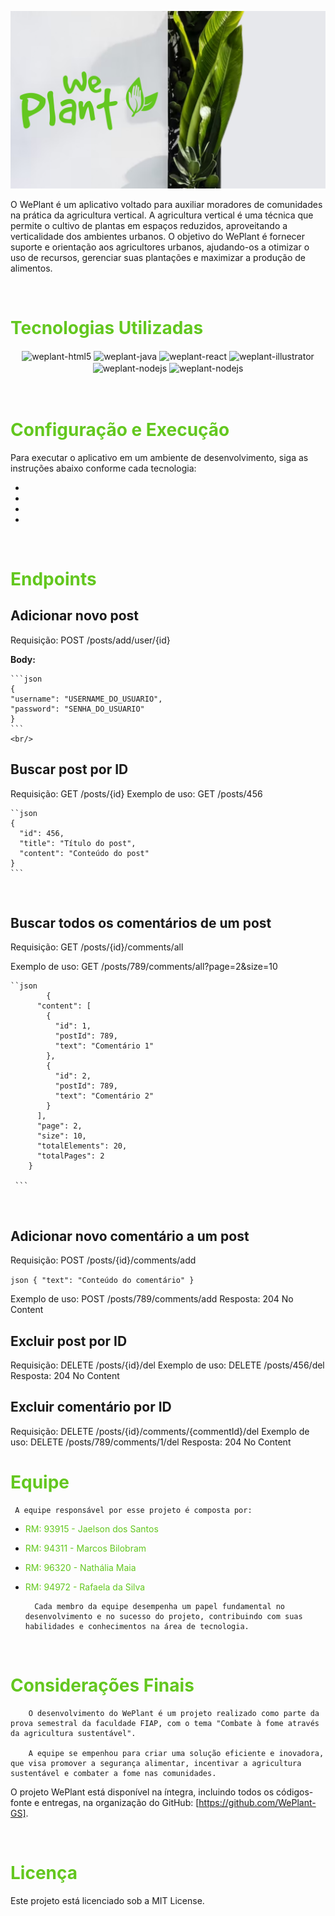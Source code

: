 ![Design do Aplicativo](WePlantCapa.png)

O WePlant é um aplicativo voltado para auxiliar moradores de comunidades na prática da agricultura vertical. A agricultura vertical é uma técnica que permite o cultivo de plantas em espaços reduzidos, aproveitando a verticalidade dos ambientes urbanos. O objetivo do WePlant é fornecer suporte e orientação aos agricultores urbanos, ajudando-os a otimizar o uso de recursos, gerenciar suas plantações e maximizar a produção de alimentos.

<br/>

# <span style="color: #63C71F;">Tecnologias Utilizadas</span>

          
<div align="center">
    <img align="center" alt="weplant-html5" height="40" width="12%" src="https://cdn.jsdelivr.net/gh/devicons/devicon/icons/postgresql/postgresql-original.svg" />
    <img align="center" alt="weplant-java" height="40" width="12%" src="https://cdn.jsdelivr.net/gh/devicons/devicon/icons/java/java-original-wordmark.svg" />
    <img align="center" alt="weplant-react" height="40" width="12%" src="https://cdn.jsdelivr.net/gh/devicons/devicon/icons/react/react-original-wordmark.svg" />
    <img align="center" alt="weplant-illustrator" height="40" width="12%" src="https://cdn.jsdelivr.net/gh/devicons/devicon/icons/spring/spring-original-wordmark.svg" />
    <img align="center" alt="weplant-nodejs" height="40" width="12%" src="https://cdn.jsdelivr.net/gh/devicons/devicon/icons/docker/docker-original-wordmark.svg" />
    <img align="center" alt="weplant-nodejs" height="40" width="12%" src="https://cdn.jsdelivr.net/gh/devicons/devicon/icons/python/python-original-wordmark.svg" />


</div>

<br/>

<br/>

# <span style="color: #63C71F;">Configuração e Execução </span>

Para executar o aplicativo em um ambiente de desenvolvimento, siga as instruções abaixo conforme cada tecnologia:

-
-
-
-

<br/>

# <span style="color: #63C71F;">Endpoints </span>

## Adicionar novo post
Requisição: POST /posts/add/user/{id}

 **Body:**
 
    ```json
    {
    "username": "USERNAME_DO_USUARIO",
    "password": "SENHA_DO_USUARIO"
    }
    ```
    <br/>

## Buscar post por ID

Requisição: GET /posts/{id}
Exemplo de uso: GET /posts/456

    ``json
    {
      "id": 456,
      "title": "Título do post",
      "content": "Conteúdo do post"
    }
    ``` 
 <br/>
    
## Buscar todos os comentários de um post

Requisição: GET /posts/{id}/comments/all

Exemplo de uso: GET /posts/789/comments/all?page=2&size=10

    ``json
            {
          "content": [
            {
              "id": 1,
              "postId": 789,
              "text": "Comentário 1"
            },
            {
              "id": 2,
              "postId": 789,
              "text": "Comentário 2"
            }
          ],
          "page": 2,
          "size": 10,
          "totalElements": 20,
          "totalPages": 2
        }

     ```
 
  <br/>

## Adicionar novo comentário a um post

Requisição: POST /posts/{id}/comments/add

``json
{
  "text": "Conteúdo do comentário"
}
``


Exemplo de uso: POST /posts/789/comments/add
Resposta: 204 No Content

## Excluir post por ID

Requisição: DELETE /posts/{id}/del
Exemplo de uso: DELETE /posts/456/del
Resposta: 204 No Content

## Excluir comentário por ID

Requisição: DELETE /posts/{id}/comments/{commentId}/del
Exemplo de uso: DELETE /posts/789/comments/1/del
Resposta: 204 No Content

# <span style="color: #63C71F;">Equipe</span>

     A equipe responsável por esse projeto é composta por:

- <span style="color: #63C71F;">RM: 93915 - Jaelson dos Santos </span> 
- <span style="color: #63C71F;">RM: 94311 - Marcos Bilobram </span> 
- <span style="color: #63C71F;">RM: 96320 - Nathália Maia </span> 
- <span style="color: #63C71F;">RM: 94972 - Rafaela da Silva </span> 

        Cada membro da equipe desempenha um papel fundamental no desenvolvimento e no sucesso do projeto, contribuindo com suas habilidades e conhecimentos na área de tecnologia.

<br/>

# <span style="color: #63C71F;">Considerações Finais</span>

        O desenvolvimento do WePlant é um projeto realizado como parte da prova semestral da faculdade FIAP, com o tema "Combate à fome através da agricultura sustentável".

        A equipe se empenhou para criar uma solução eficiente e inovadora, que visa promover a segurança alimentar, incentivar a agricultura sustentável e combater a fome nas comunidades.

O projeto WePlant está disponível na íntegra, incluindo todos os códigos-fonte e entregas, na organização do GitHub: 
[https://github.com/WePlant-GS].

<br/>

# <span style="color: #63C71F;">Licença</span>
Este projeto está licenciado sob a MIT License.
